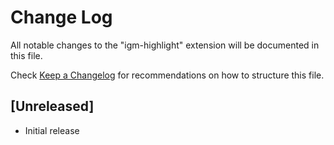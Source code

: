 # Change Log

All notable changes to the "igm-highlight" extension will be documented in this file.

Check [Keep a Changelog](http://keepachangelog.com/) for recommendations on how to structure this file.

## [Unreleased]

- Initial release